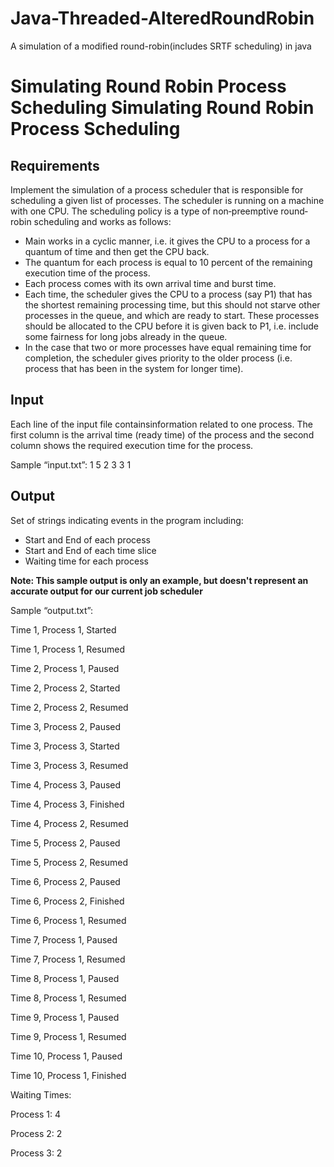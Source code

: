 # Java-Threaded-AlteredRoundRobin
A simulation of a modified round-robin(includes SRTF scheduling) in java

# Simulating Round Robin Process Scheduling Simulating Round Robin Process Scheduling

## Requirements
Implement the simulation of a process scheduler that is responsible for scheduling a given list of
processes. The scheduler is running on a machine with one CPU. The scheduling policy is a type of non‐preemptive round‐robin scheduling and works as follows:  

- Main works in a cyclic manner, i.e. it gives the CPU to a process for a quantum of time and then get the CPU back.  
- The quantum for each process is equal to 10 percent of the remaining execution time of the process.  
- Each process comes with its own arrival time and burst time.  
- Each time, the scheduler gives the CPU to a process (say P1) that has the shortest remaining processing time, but this should not starve other processes in the queue, and which are ready to start. These processes should be allocated to the CPU before it is given back to P1, i.e. include some fairness for long jobs already in the queue.  
- In the case that two or more processes have equal remaining time for completion, the scheduler gives priority to the older process (i.e. process that has been in the system for longer time). 

## Input
Each line of the input file containsinformation related to one process. The first column
is the arrival time (ready time) of the process and the second column shows the required
execution time for the process.  

Sample “input.txt”:
 1 5
 2 3
 3 1

## Output
Set of strings indicating events in the program including:  
- Start and End of each process
- Start and End of each time slice
- Waiting time for each process

**Note: This sample output is only an example, but doesn't represent an accurate output for our current job scheduler**

Sample “output.txt”:

Time 1, Process 1, Started

Time 1, Process 1, Resumed

Time 2, Process 1, Paused

Time 2, Process 2, Started

Time 2, Process 2, Resumed

Time 3, Process 2, Paused

Time 3, Process 3, Started

Time 3, Process 3, Resumed

Time 4, Process 3, Paused

Time 4, Process 3, Finished

Time 4, Process 2, Resumed

Time 5, Process 2, Paused

Time 5, Process 2, Resumed

Time 6, Process 2, Paused

Time 6, Process 2, Finished

Time 6, Process 1, Resumed

Time 7, Process 1, Paused

Time 7, Process 1, Resumed

Time 8, Process 1, Paused

Time 8, Process 1, Resumed

Time 9, Process 1, Paused

Time 9, Process 1, Resumed

Time 10, Process 1, Paused

Time 10, Process 1, Finished

Waiting Times:

Process 1: 4

Process 2: 2

Process 3: 2 
